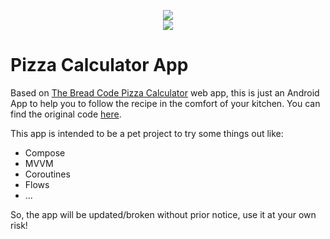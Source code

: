 <p align="center">
  <img src="http://pizza-calculator.the-bread-code.io/static/media/logo.88fe7e92.svg">
  <br>
  <img src="http://pizza-calculator.the-bread-code.io/static/media/calculator.9065bca0.svg">
</p>

# Pizza Calculator App

Based on [The Bread Code Pizza Calculator](http://pizza-calculator.the-bread-code.io/) web app, this is just an Android App to help you to follow the recipe in the comfort of your kitchen.
You can find the original code [here](https://github.com/hendricius/pizza-dough).

This app is intended to be a pet project to try some things out like:

- Compose
- MVVM
- Coroutines
- Flows
- ...

So, the app will be updated/broken without prior notice, use it at your own risk!
